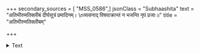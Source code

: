 +++
secondary_sources = [ "MSS_0586",]
jsonClass = "Subhaashita"
text = "अतिभीरुमतिक्लीबं दीर्घसूत्रं प्रमादिनम्।  \nव्यसनाद् विषयाक्रान्तं न भजन्ति नृपं प्रजाः॥"
title = "अतिभीरुमतिक्लीबम्"

+++

<details><summary>Text</summary>

अतिभीरुमतिक्लीबं दीर्घसूत्रं प्रमादिनम्।  
व्यसनाद् विषयाक्रान्तं न भजन्ति नृपं प्रजाः॥
</details>
